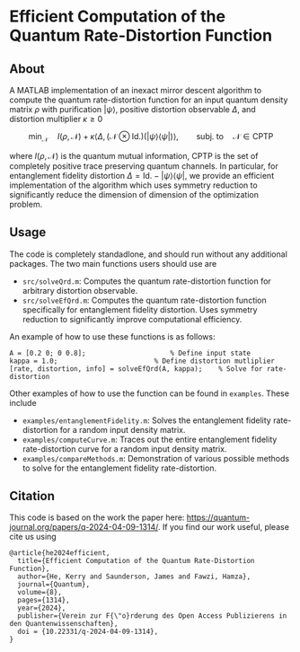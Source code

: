 # Efficient Computation of the Quantum Rate-Distortion Function 

## About

A MATLAB implementation of an inexact mirror descent algorithm to compute the quantum rate-distortion function for an input quantum density matrix $\rho$ with purification $|\psi\rangle$, positive distortion observable $\Delta$, and distortion multiplier $\kappa\geq0$

$$\min_{\mathcal{N}} \quad I(\rho, \mathcal{N}) + \kappa \langle \Delta , (\mathcal{N} \otimes \text{Id.})(|\psi\rangle\langle\psi|) \rangle, \qquad \text{subj. to} \quad \mathcal{N}\in\mathsf{CPTP}$$

where $I(\rho, \mathcal{N})$ is the quantum mutual information, $\mathsf{CPTP}$ is the set of completely positive trace preserving quantum channels. In particular, for entanglement fidelity distortion $\Delta=\text{Id.} - |\psi\rangle\langle\psi|$, we provide an efficient implementation of the algorithm which uses symmetry reduction to significantly reduce the dimension of dimension of the optimization problem.


## Usage

The code is completely standadlone, and should run without any additional packages. The two main functions users should use are

- `src/solveQrd.m`: Computes the quantum rate-distortion function for arbitrary distortion observable.
- `src/solveEfQrd.m`: Computes the quantum rate-distortion function specifically for entanglement fidelity distortion. Uses symmetry reduction to significantly improve computational efficiency.

An example of how to use these functions is as follows:

	A = [0.2 0; 0 0.8]; 					% Define input state
	kappa = 1.0;						% Define distortion mutliplier
	[rate, distortion, info] = solveEfQrd(A, kappa); 	% Solve for rate-distortion
	
Other examples of how to use the function can be found in `examples`. These include

- `examples/entanglementFidelity.m`: Solves the entanglement fidelity rate-distortion for a random input density matrix.
- `examples/computeCurve.m`: Traces out the entire entanglement fidelity rate-distortion curve for a random input density matrix.
- `examples/compareMethods.m`: Demonstration of various possible methods to solve for the entanglement fidelity rate-distortion.


## Citation

This code is based on the work the paper here: <https://quantum-journal.org/papers/q-2024-04-09-1314/>. If you find our work useful, please cite us using

	@article{he2024efficient,
	  title={Efficient Computation of the Quantum Rate-Distortion Function},
	  author={He, Kerry and Saunderson, James and Fawzi, Hamza},
	  journal={Quantum},
	  volume={8},
	  pages={1314},
	  year={2024},
	  publisher={Verein zur F{\"o}rderung des Open Access Publizierens in den Quantenwissenschaften},
	  doi = {10.22331/q-2024-04-09-1314},
	}
